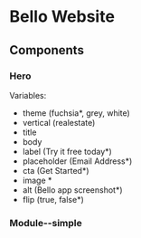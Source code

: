 # Bello Website

## Components
### Hero
Variables:
- theme (fuchsia*, grey, white)
- vertical (realestate)
- title
- body
- label (Try it free today*)
- placeholder (Email Address*)
- cta (Get Started*)
- image *
- alt (Bello app screenshot*)
- flip (true, false*)

### Module--simple
